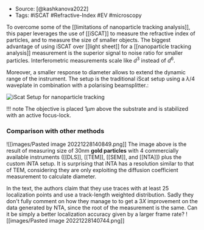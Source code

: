 
- Source: [@kashkanova2022]
- Tags: #iSCAT #Refractive-Index #EV #microscopy 

To overcome some of the [[limitations of nanoparticle tracking analysis]], this paper leverages the use of [[iSCAT]] to measure the refractive index of particles, and to measure the size of smaller objects. The biggest advantage of using iSCAT over [[light sheet]] for a [[nanoparticle tracking analysis]] measurement is the superior signal to noise ratio for smaller particles. Interferometric measurements scale like $d^3$ instead of $d^6$. 

Moreover, a smaller response to diameter allows to extend the dynamic range of the instrument. The setup is the traditional iScat setup using a $\lambda/4$ waveplate in combination with a polarising beamsplitter.: 

![iScat Setup for nanoparticle tracking](/images/iScat_iNTA_setup.png)

!!! note
    The objective is placed $1\mu m$ above the substrate and is stabilized with an active focus-lock. 

### Comparison with other methods
![[images/Pasted image 20221228140849.png]]
The image above is the result of measuring size of 30nm **gold particles** with 4 commercially available instruments ([[DLS]], [[TEM]], [[SEM]], and [[NTA]]) plus the custom iNTA setup. It is surprising that iNTA has a resolution similar to that of TEM, considering they are only exploiting the diffusion coefficient measurement to calculate diameter. 

In the text, the authors claim that they use traces with at least 25 localization points and use a track-length weighted distribution. Sadly they don't fully comment on how they manage to to get a $3X$ improvement on the data generated by NTA, since the root of the measurement is the same. Can it be simply a better localization accuracy given by a larger frame rate? 
![[images/Pasted image 20221228140744.png]]

